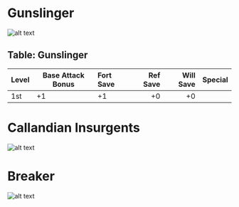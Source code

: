 # Gunslinger
![alt text](https://githyankidiaspora.files.wordpress.com/2010/05/katethawks.jpg)

## Table: Gunslinger

| Level|Base Attack Bonus | Fort Save  | Ref Save| Will Save|Special|
| ------------- |------------- |:-------------|-------------:|-------------:|-------------:| 
|1st|+1|+1|+0|+0||



# Callandian Insurgents
![alt text](https://i.pinimg.com/originals/04/18/a8/0418a8d21c1da62f7561f2b7a37d6c9a.jpg)
# Breaker
![alt text](https://vignette.wikia.nocookie.net/marveldatabase/images/4/4e/Dark_Tower_The_Gunslinger_-_Sheemie%27s_Tale_Vol_1_2_Textless.jpg/revision/latest?cb=20130902214152)
